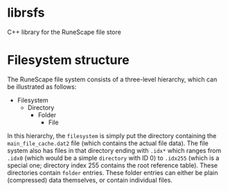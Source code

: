 # librsfs
C++ library for the RuneScape file store

# Filesystem structure
The RuneScape file system consists of a three-level hierarchy, which can be illustrated as follows:

 - Filesystem
   - Directory
     - Folder
         - File

In this hierarchy, the `filesystem` is simply put the directory containing the `main_file_cache.dat2` file 
(which contains the actual file data). The file system also has files in that directory ending with `.idx*` which 
ranges from `.idx0` (which would be a simple `directory` with ID 0) to `.idx255` (which is a special one; directory 
index 255 contains the root reference table). These directories contain `folder` entries. These folder entries can 
either be plain (compressed) data themselves, or contain individual files. 